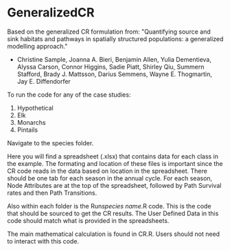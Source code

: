 # GeneralizedCR
Based on the generalized CR formulation from: 
"Quantifying source and sink habitats and pathways in spatially structured populations: a generalized modelling approach." 
 - Christine Sample, Joanna A. Bieri, Benjamin Allen, Yulia Dementieva, Alyssa Carson, Connor Higgins, Sadie Piatt, Shirley Qiu, Summern Stafford, Brady J. Mattsson, Darius Semmens, Wayne E. Thogmartin, Jay E. Diffendorfer
 
To run the code for any of the case studies:

1. Hypothetical
2. Elk
3. Monarchs
4. Pintails

Navigate to the species folder. 

Here you will find a spreadsheet (.xlsx) that contains data for each class in the example. The formating and location of these files is important since the CR code reads in the data based on location in the spreadsheet. There should be one tab for each season in the annual cycle. For each season, Node Attributes are at the top of the spreadsheet, followed by Path Survival rates and then Path Transitions.  

Also within each folder is the Run*species name*.R code. This is the code that should be sourced to get the CR results. The User Defined Data in this code should match what is provided in the spreadsheets.
 
 
 
The main mathematical calculation is found in CR.R. Users should not need to interact with this code.
